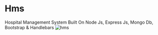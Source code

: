 # Hms 
Hospital Management System Built On Node Js, Express Js, Mongo Db, Bootstrap & Handlebars
![hms](https://i.ibb.co/ggsV4Vx/hms.png)
